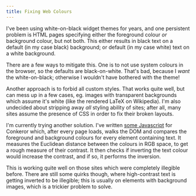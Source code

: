 ```yaml
---
title: Fixing Web Colours
---
```


I've been using white-on-black widget themes for years, and one persistent
problem is HTML pages specifying either the foreground colour *or* background
colour, but not both. This either results in black text on a default (in my case
black) background; or default (in my case white) text on a white background.

There are a few ways to mitigate this. One is to not use system colours in the
browser, so the defaults are black-on-white. That's bad, because I *want* the
white-on-black; otherwise I wouldn't have bothered with the theme!

Another approach is to forbid all custom styles. That works quite well, but can
mess up in a few cases, eg. images with transparent backgrounds which assume
it's white (like the rendered LaTeX on Wikipedia). I'm also undecided about
stripping away *all* styling ability of sites; after all, many sites assume the
presence of CSS in order to fix their broken layouts.

I'm currently trying another solution. I've written [some
Javascript](/git/warbo-dotfiles/git/branches/master/conkerorrc/fix_page.js) for
Conkeror which, after every page loads, walks the DOM and compares the
foreground and background colours for every element containing text. It measures
the Euclidean distance between the colours in RGB space, to get a rough measure
of their contrast. It then checks if inverting the text colour would increase
the contrast, and if so, it performs the inversion.

This is working quite well on those sites which were completely illegible
before. There are still some quirks though, where high-contrast text is getting
inverted to be illegible; this is usually on elements with background images,
which is a trickier problem to solve.
